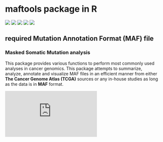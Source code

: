 # **maftools package in R**

![](https://img.shields.io/badge/version-2.20.0-blue)
![](https://img.shields.io/badge/open%20access-100%25-green)
![](https://img.shields.io/badge/installation-Rstudio-orange)
![](https://img.shields.io/badge/source-bioconductor-9cf)
![](https://img.shields.io/badge/dependenties-16-yellow)

## required **Mutation Annotation Format (MAF)** file

### Masked Somatic Mutation analysis


This package provides various functions to perform most commonly used analyses in cancer genomics. This package attempts to summarize, analyze, annotate and visualize MAF files in an efficient manner from either **The Cancer Genome Atlas (TCGA)** sources or any in-house studies as long as the data is in **MAF** format.

![bioconductor.org](https://www.bioconductor.org/packages/release/bioc/html/maftools.html)



